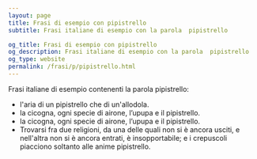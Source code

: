 ```yaml
---
layout: page
title: Frasi di esempio con pipistrello 
subtitle: Frasi italiane di esempio con la parola  pipistrello

og_title: Frasi di esempio con pipistrello 
og_description: Frasi italiane di esempio con la parola  pipistrello
og_type: website
permalink: /frasi/p/pipistrello.html
---
```


Frasi italiane di esempio contenenti la parola pipistrello:


- l'aria di un pipistrello che di un'allodola.
- la cicogna, ogni specie di airone, l’upupa e il pipistrello.
- la cicogna, ogni specie di airone, l’upupa e il pipistrello.
- Trovarsi fra due religioni, da una delle quali non si è ancora usciti, e nell'altra non si è ancora entrati, è insopportabile; e i crepuscoli piacciono soltanto alle anime pipistrello.
